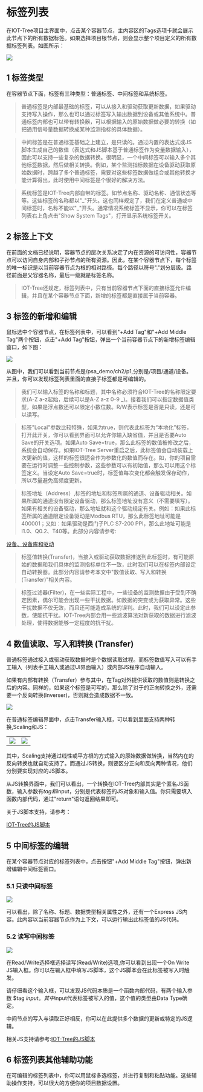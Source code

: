 标签列表
==

在IOT-Tree项目主界面中，点击某个容器节点，主内容区的Tags选项卡就会展示此节点下的所有数据标签。如果选择项目根节点，则会显示整个项目定义的所有数据标签列表。如图所示：



<img src="../img/main/m007.png" />

## 1 标签类型


在容器节点下面，标签有三种类型：普通标签、中间标签和系统标签。

>普通标签是内部最基础的标签，可以从接入和驱动获取更新数据，如果驱动支持写入操作，那么也可以通过标签写入输出数据到设备或其他系统中。普通标签内部也可以带有转换器，可以根据输入的原始数据做必要的转换（如把通用信号量数据转换成某种监测指标的具体数据）。

>中间标签是在普通标签基础之上建立，是只读的。通过内置的表达式或JS脚本生成自己的数值（表达式和JS脚本基于普通标签作为变量数据输入），因此可以支持一些复杂的数据转换。很明显，一个中间标签可以输入多个其他标签数据，然后做相关转换。例如，某个监测指标数据在设备驱动获取原始数据时，跨越了多个普通标签，需要对这些标签数据做组合或其他转换才能计算得出，此时使用中间标签是个很好的解决方法。

>系统标签是IOT-Tree内部自带的标签。如节点名称、驱动名称、通信状态等等。这些标签的名称都以"\_"开头。这也同样规定了，我们在定义普通或中间标签时，名称不能以"\_"开头。通常情况系统标签不显示，你可以在标签列表右上角点击"Show System Tags"，打开显示系统标签开关。



## 2 标签上下文


在前面的文档已经说明，容器节点的层次关系决定了内在资源的可访问性，容器节点可以访问自身内部和子孙节点的所有资源。因此，在某个容器节点下，每个标签的唯一标识是以当前容器节点为根的相对路径。每个路径以符号"."划分层级。路径前面是父容器名称，最后一级就是标签名称。

>IOT-Tree还规定，标签列表中，只有当前容器节点下面的直接标签允许编辑，并且在某个容器节点下面，新增的标签都是直接属于当前容器。



## 3 标签的新增和编辑


鼠标选中个容器节点，在标签列表中，可以看到"+Add Tag"和"+Add Middle Tag"两个按钮，点击"+Add Tag"按钮，弹出一个当前容器节点下的新增标签编辑窗口，如下图：



<img src="../img/main/m008.png" />


从图中，我们可以看到当前节点是/psa_demo/ch2/p1,分别是/项目/通道/设备。并且，你可以发现标签列表里面的直接子标签都是可编辑的。

>我们可以输入标签的名称和标题，其中名称必须符合IOT-Tree的名称限定要求(A-Z a-z起始，后续可以是A-Z a-z 0-9 _)。接着我们可以指定数据值类型，如果是浮点数还可以限定小数位数。R/W表示标签是否是只读，还是可以读写。




>标签"Local"参数比较特殊，如果为true，则代表此标签为“本地化”标签，打开此开关，你可以看到界面可以允许你输入缺省值，并且是否要Auto Save的开关选项。如果Auto Save=true，那么此标签的数值被修改之后，系统会自动保存。如果IOT-Tree Server重启之后，此标签值会自动装载上次更新的值，这样的标签很适合作为参数化的数值而存在。如，你的项目需要在运行时调整一些控制参数，这些参数可以有初始值，那么可以用这个标签定义。当设定Auto Save=true时，标签值每次变化都会触发保存动作，所以尽量避免高频度更新。




>标签地址（Address）,标签的地址和标签所属的通道、设备驱动相关。如果所属的通道没有限定设备驱动，那么标签地址没有意义（不需要填写）。如果有相关的设备驱动，那么地址就和这个驱动规定有关。例如：如果此标签所属的通道限定设备驱动是Modbus RTU，那么此标签地址可能是 400001；又如：如果驱动是西门子PLC S7-200 PPI，那么此地址可能是I1.0、Q0.2、T40等。此部分内容请参考:



[设备、设备库和驱动][device]


>标签值转换(Transfer)，当接入或驱动获取数据推送到此标签时，有可能原始的数据和我们具体的监测指标单位不一致，此时我们可以在标签内部设定自动转换器。此部分内容请参考本文中"数值读取、写入和转换(Transfer)"相关内容。

>标签过滤器(Filter)，在一些实际工程中，一些设备的监测数据由于受到不确定因素，偶尔可能会出现一些干扰数据。如数据的突变或为获取异常。这些干扰数据不仅无效，而且还可能造成系统的误判。此时，我们可以设定此参数，使能抗干扰。IOT-Tree内部会用一些滤波算法对新获取的数据进行滤波处理，使得数据能够一定程度的抗干扰。



[device]:../device/index.md

## 4 数值读取、写入和转换 (Transfer)


普通标签通过接入或驱动获取数据时是个数据读取过程。而标签数值写入可以有手工输入（列表手工输入或通过UI界面输入）或内部JS程序自动输入。

如果有内部有转换（Transfer）参与其中，在Tag对外提供读取的数值则是转换之后的内容。同样的，如果这个标签是可写的，那么除了对于的正向转换之外，还需要一个反向转换(Inverser)，否则就会造成数据不一致。



<img src="../img/main/m010.png" />


在普通标签编辑界面中，点击Transfer输入框，可以看到里面支持两种转换,Scaling和JS：



<table>
    <tr>
        <td><img src="../img/main/m009.png" /></td>
        <td><img src="../img/main/m011.png" /></td>
    </tr>
</table>


其中，Scaling支持通过线性或平方根的方式输入的原始数据做转换，当然内在的反向转换也就自动支持了。而通过JS转换，则要区分正向和反向两种情况，他们分别要实现对应的JS脚本。

从JS转换界面中，我们可以看出，一个转换在IOT-Tree内部其实是个匿名JS函数，输入参数有$tag和$input，分别是代表标签的JS对象和输入值。你只需要填入函数内部代码，通过"return"语句返回结果即可。

关于JS脚本支持，请参考：



[IOT-Tree的JS脚本][js]

[js]:../advanced/adv_js.md

## 5 中间标签的编辑


在某个容器节点对应的标签列表中，点击按钮"+Add Middle Tag"按钮，弹出新增编辑中间标签窗口。



### 5.1 只读中间标签

<img src="../img/main/m012.png" />


可以看出，除了名称、标题、数据类型相关属性之外，还有一个Express JS内容。此内容以当前容器节点作为上下文，可以运行输出此标签值的JS代码。



### 5.2 读写中间标签

<img src="../img/main/m067.png" />


在Read/Write选择框选择读写(Read/Write)选项,你可以看到出现一个On Write JS输入框。你可以在输入框中填写JS脚本，这个JS脚本会在此标签被写入时触发。

请仔细看这个输入框，可以发现JS代码本质是一个函数内部代码，有两个输入参数 $tag $input。其中$input代表标签被写入的值，这个值的类型由Data Type确定。

中间节点的写入与读取正好相反，你可以在此提供多个数据的更新或特定的JS逻辑。




相关JS支持请参考:[IOT-Tree的JS脚本][js]

## 6 标签列表其他辅助功能


在可编辑的标签列表中，你可以用鼠标多选标签，并进行复制和粘贴功能。这些辅助操作支持，可以很大的方便你的项目数据设置。


